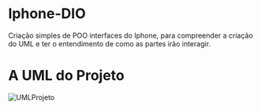 # Iphone-DIO
Criação simples de POO interfaces do Iphone, para compreender a criação do UML e ter o entendimento de como as partes irão interagir.

# A UML do Projeto
![UMLProjeto](https://user-images.githubusercontent.com/48532322/227643329-5ea82f34-45fc-467f-be6a-58be92b359b8.jpg)
